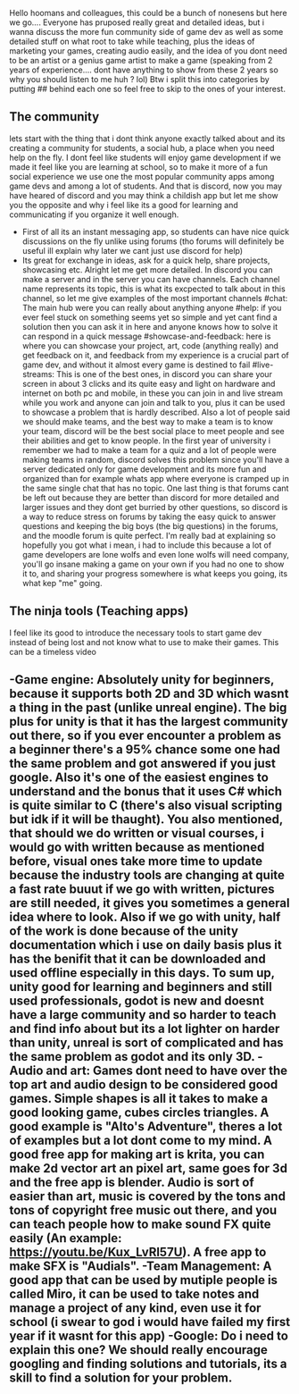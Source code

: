 Hello hoomans and colleagues, this could be a bunch of nonesens but here we go.... Everyone has pruposed really great and detailed ideas, but i wanna discuss the more fun community side of game dev as well as some detailed stuff on what root to take while teaching, plus the ideas of marketing your games, creating audio easily, and the idea of you dont need to be an artist or a genius game artist to make a game (speaking from 2 years of experience.... dont have anything to show from these 2 years so why you should listen to me huh ? lol) 
Btw i split this into categories by putting ## behind each one so feel free to skip to the ones of your interest.

## The community 
 lets start with the thing that i dont think anyone exactly talked about and its creating a community for students, a social hub, a place when you need help on the fly. 
I dont feel like students will enjoy game development if we made it feel like you are learning at school, so to make it more of a fun social experience we use one the most popular community apps among game devs and among a lot of students. And that is discord, now you may have heared of discord and you may think a childish app but let me show you the opposite and why i feel like its a good for learning and communicating if you organize it well enough.
- First of all its an instant messaging app, so students can have nice quick discussions on the fly unlike using forums (tho forums will definitely be useful ill explain why later we cant just use discord for help)
- Its great for exchange in ideas, ask for a quick help, share projects, showcasing etc.
Alright let me get more detailed. In discord you can make a server and in the server you can have channels. Each channel name represents its topic, this is what its excpected to talk about in this channel, so let me give examples of the most important channels
#chat: The main hub were you can really about anything anyone
#help: if you ever feel stuck on something seems yet so simple and yet cant find a solution then you can ask it in here and anyone knows how to solve it can respond in a quick message
#showcase-and-feedback: here is where you can showcase your project, art, code (anything really) and get feedback on it, and feedback from my experience is a crucial part of game dev, and without it almost every game is destined to fail
#live-streams: This is one of the best ones, in discord you can share your screen in about 3 clicks and its quite easy and light on hardware and internet on both pc and mobile, in these you can join in and live stream while you work and anyone can join and talk to you, plus it can be used to showcase a problem that is hardly described.
Also a lot of people said we should make teams, and the best way to make a team is to know your team, discord will be the best social place to meet people and see their abilities and get to know people. In the first year of university i remember we had to make a team for a quiz and a lot of people were making teams in random, discord solves this problem since you'll have a server dedicated only for game development and its more fun and organized than for example whats app where everyone is cramped up in the same single chat that has no topic.
One last thing is that forums cant be left out because they are better than discord for more detailed and larger issues and they dont get burried by other questions, so discord is a way to reduce stress on forums by taking the easy quick to answer questions and keeping the big boys (the big questions) in the forums, and the moodle forum is quite perfect.
I'm really bad at explaining so hopefully you got what i mean, i had to include this because a lot of game developers are lone wolfs and even lone wolfs will need company, you'll go insane making a game on your own if you had no one to show it to, and sharing your progress somewhere is what keeps you going, its what kep "me" going.

## The ninja tools (Teaching apps)
I feel like its good to introduce the necessary tools to start game dev instead of being lost and not know what to use to make their games. This can be a timeless video 

-Game engine: 
Absolutely unity for beginners, because it supports both 2D and 3D which wasnt a thing in the past (unlike unreal engine). The big plus for unity is that it has the largest community out there, so if you ever encounter a problem as a beginner there's a 95% chance some one had the same problem and got answered if you just google. Also it's one of the easiest engines to understand and the bonus that it uses C# which is quite similar to C (there's also visual scripting but idk if it will be thaught).
You also mentioned, that should we do written or visual courses, i would go with written because as mentioned before, visual ones take more time to update because the industry tools are changing at quite a fast rate buuut if we go with written, pictures are still needed, it gives you sometimes a general idea where to look. Also if we go with unity, half of the work is done because of the unity documentation which i use on daily basis plus it has the benifit that it can be downloaded and used offline especially in this days.
To sum up, unity good for learning and beginners and still used professionals, godot is new and doesnt have a large community and so harder to teach and find info about but its a lot lighter on harder than unity, unreal is sort of complicated  and has the same problem as godot and its only 3D.
-Audio and art:
Games dont need to have over the top art and audio design to be considered good games. Simple shapes is all it takes to make a good looking game, cubes circles triangles. A good example is "Alto's Adventure", theres a lot of examples but a lot dont come to my mind. A good free app for making art is krita, you can make 2d vector art an pixel art, same goes for 3d and the free app is blender.
Audio is sort of easier than art, music is covered by the tons and tons of copyright free music out there, and you can teach people how to make sound FX quite easily (An example: https://youtu.be/Kux_LvRl57U). A free app to make SFX is "Audials".
-Team Management:
A good app that can be used by mutiple people is called Miro, it can be used to take notes and manage a project of any kind, even use it for school (i swear to god i would have failed my first year if it wasnt for this app)
-Google:
Do i need to explain this one? We should really encourage googling and finding solutions and tutorials, its a skill to find a solution for your problem.
-